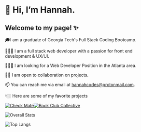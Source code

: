 # 👋 Hi, I’m Hannah.

## Welcome to my page! ✨

🎓I am a graduate of Georgia Tech's Full Stack Coding Bootcamp.

👩🏼‍💻 I am a full stack web developer with a passion for front end development & UX/UI.

🕵🏼‍♀️ I am looking for a Web Developer Position in the Atlanta area.

🙋🏼 I am open to collaboration on projects.

📫 You can reach me via email at hannahcodes@protonmail.com.

👇🏼 Here are some of my favorite projects

[![Check Mate](https://github-readme-stats.vercel.app/api/pin/?username=hannahnmcdonald&repo=check-mate&theme=tokyonight)](https://github.com/hannahnmcdonald/check-mate)[![Book Club Collective](https://github-readme-stats.vercel.app/api/pin/?username=hannahnmcdonald&repo=Book-Club-Collective&theme=tokyonight)](https://github.com/hannahnmcdonald/Book-Club-Collective) 

  
![Overall Stats](https://github-readme-stats.vercel.app/api?username=hannahnmcdonald&count_private=false&show_icons=true&theme=tokyonight) 

![Top Langs](https://github-readme-stats.vercel.app/api/top-langs/?username=hannahnmcdonald&layout=compact&theme=tokyonight)
  








